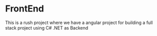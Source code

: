 # FrontEnd
This is a rush project where we have a angular project for building a full stack project using C# .NET as Backend
